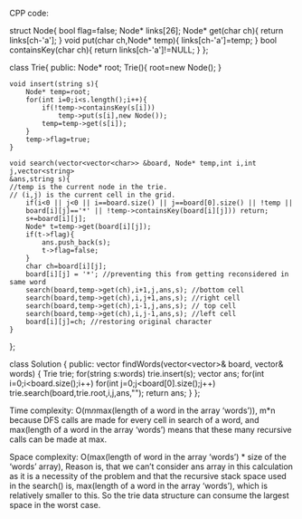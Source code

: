 CPP code:

struct Node{
    bool flag=false;
    Node* links[26];
    Node* get(char ch){
        return links[ch-'a'];
    }
    void put(char ch,Node* temp){
        links[ch-'a']=temp;
    }
    bool containsKey(char ch){
        return links[ch-'a']!=NULL;
    }
};

class Trie{
    public: Node* root;
    Trie(){
        root=new Node();
    }
    
    void insert(string s){
        Node* temp=root;
        for(int i=0;i<s.length();i++){
            if(!temp->containsKey(s[i]))
                temp->put(s[i],new Node());
            temp=temp->get(s[i]);
        }
        temp->flag=true;
    }
    
    void search(vector<vector<char>> &board, Node* temp,int i,int j,vector<string>
    &ans,string s){
	//temp is the current node in the trie.
	// (i,j) is the current cell in the grid.
        if(i<0 || j<0 || i==board.size() || j==board[0].size() || !temp || 
        board[i][j]=='*' || !temp->containsKey(board[i][j])) return;
        s+=board[i][j];
        Node* t=temp->get(board[i][j]);
        if(t->flag){
            ans.push_back(s);
            t->flag=false;
        }
        char ch=board[i][j];
        board[i][j] = '*'; //preventing this from getting reconsidered in same word
        search(board,temp->get(ch),i+1,j,ans,s); //bottom cell
        search(board,temp->get(ch),i,j+1,ans,s); //right cell
        search(board,temp->get(ch),i-1,j,ans,s); // top cell
        search(board,temp->get(ch),i,j-1,ans,s); //left cell
        board[i][j]=ch; //restoring original character
    }
};

class Solution {
public:
    vector<string> findWords(vector<vector<char>>& board, vector<string>& words) {
        Trie trie;
        for(string s:words) trie.insert(s);
        vector<string> ans;
        for(int i=0;i<board.size();i++)
            for(int j=0;j<board[0].size();j++)
                trie.search(board,trie.root,i,j,ans,"");
        return ans;
    }
};

Time complexity: O(m*n*max(length of a word in the array ‘words’)), m*n because DFS calls are made for every cell in search of a word, and max(length of a word in the array ‘words’) means that these many recursive calls can be made at max. 

Space complexity: O(max(length of word in the array ‘words’) * size of the ‘words’ array), Reason is, that we can’t consider ans array in this calculation as it is a necessity of the problem and that the recursive stack space used in the search() is, max(length of a word in the array ‘words’), which is relatively smaller to this. So the trie data structure can consume the largest space in the worst case.